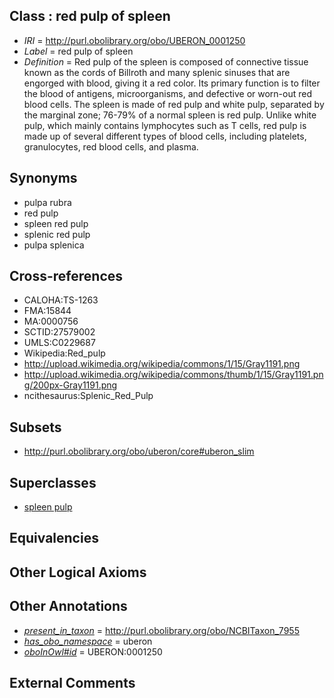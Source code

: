 
## Class : red pulp of spleen

 * *IRI* = http://purl.obolibrary.org/obo/UBERON_0001250
 * *Label* = red pulp of spleen
 * *Definition* = Red pulp of the spleen is composed of connective tissue known as the cords of Billroth and many splenic sinuses that are engorged with blood, giving it a red color. Its primary function is to filter the blood of antigens, microorganisms, and defective or worn-out red blood cells. The spleen is made of red pulp and white pulp, separated by the marginal zone; 76-79% of a normal spleen is red pulp. Unlike white pulp, which mainly contains lymphocytes such as T cells, red pulp is made up of several different types of blood cells, including platelets, granulocytes, red blood cells, and plasma.

## Synonyms

 * pulpa rubra
 * red pulp
 * spleen red pulp
 * splenic red pulp
 * pulpa splenica

## Cross-references

 * CALOHA:TS-1263
 * FMA:15844
 * MA:0000756
 * SCTID:27579002
 * UMLS:C0229687
 * Wikipedia:Red_pulp
 * http://upload.wikimedia.org/wikipedia/commons/1/15/Gray1191.png
 * http://upload.wikimedia.org/wikipedia/commons/thumb/1/15/Gray1191.png/200px-Gray1191.png
 * ncithesaurus:Splenic_Red_Pulp

## Subsets

 * http://purl.obolibrary.org/obo/uberon/core#uberon_slim

## Superclasses

 * [spleen pulp](../../UBERON/23/UBERON_1000023.md)

## Equivalencies


## Other Logical Axioms


## Other Annotations

 * *[present_in_taxon](../../core#present/on/core#present_in_taxon.md)* = http://purl.obolibrary.org/obo/NCBITaxon_7955
 * *[has_obo_namespace](../../ce/oboInOwl#hasOBONamespace.md)* = uberon
 * *[oboInOwl#id](../../id/oboInOwl#id.md)* = UBERON:0001250

## External Comments

